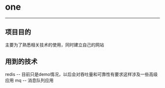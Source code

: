 # one
*****

## 项目目的

主要为了熟悉相关技术的使用，同时建立自己的网站

## 用到的技术

redis -- 目前只是demo情况，以后会对吞吐量和可靠性有要求这样涉及一些高级应用
mq -- 消息队列应用
